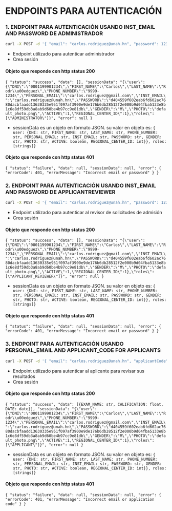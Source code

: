 # ENDPOINTS PARA AUTENTICACIÓN 

### 1. ENDPOINT PARA AUTENTICACIÓN USANDO INST_EMAIL AND PASSWORD DE ADMINISTRADOR

```bash
curl -X POST -d '{ "email": "carlos.rodriguez@unah.hn", "password": 1234 }' http://18.117.9.170:80/api/auth/controllers/adminLogin.php
```
- Endpoint utilizado para autenticar administrador
- Crea sesión

#### Objeto que responde con http status 200
`{
  "status": "success",
  "data": [],
  "sessionData": "{\"user\":{\"DNI\":\"0801199901234\",\"FIRST_NAME\":\"Carlos\",\"LAST_NAME\":\"Rodr\\u00edguez\",\"PHONE_NUMBER\":\"9999-1234\",\"PERSONAL_EMAIL\":\"carlos.rodriguez@gmail.com\",\"INST_EMAIL\":\"carlos.rodriguez@unah.hn\",\"PASSWORD\":\"d404559f602eab6fd602ac7680dacbfaadd13630335e951f097af3900e9de176b6db28512f2e000b9d04fba5133e8b1c6e8df59db3a8ab9d60be4b97cc9e81db\",\"GENDER\":\"M\",\"PHOTO\":\"default_photo.png\",\"ACTIVE\":1,\"REGIONAL_CENTER_ID\":1},\"roles\":[\"ADMINISTRATOR\"]}",
  "error": null
}`
- sessionData es un objeto en formato JSON. su valor en objeto es: `{ user: {DNI: str, FIRST_NAME: str, LAST_NAME: str, PHONE_NUMBER: str, PERSONAL_EMAIL: str, INST_EMAIL: str, PASSWORD: str, GENDER: str, PHOTO: str, ACTIVE: boolean, REGIONAL_CENTER_ID: int}}, roles: [strings]}`


#### Objeto que responde con http status 401
`{
  "status": "failure",
  "data": null,
  "sessionData": null,
  "error": {
    "errorCode": 401,
    "errorMessage": "Incorrect email or password"
  }
}`
### 2. ENDPOINT PARA AUTENTICACIÓN USANDO INST_EMAIL AND PASSWORD DE APPLICANTREVIEWER 

```bash
curl -X POST -d '{ "email": "carlos.rodriguez@unah.hn", "password": 1234 }' http://18.117.9.170:80/api/auth/controllers/applicantReviewer.php
```
- Endpoint utilizado para autenticar al revisor de solicitudes de admisión
- Crea sesión

#### Objeto que responde con http status 200
`{
  "status": "success",
  "data": [],
  "sessionData": "{\"user\":{\"DNI\":\"0801199901234\",\"FIRST_NAME\":\"Carlos\",\"LAST_NAME\":\"Rodr\\u00edguez\",\"PHONE_NUMBER\":\"9999-1234\",\"PERSONAL_EMAIL\":\"carlos.rodriguez@gmail.com\",\"INST_EMAIL\":\"carlos.rodriguez@unah.hn\",\"PASSWORD\":\"d404559f602eab6fd602ac7680dacbfaadd13630335e951f097af3900e9de176b6db28512f2e000b9d04fba5133e8b1c6e8df59db3a8ab9d60be4b97cc9e81db\",\"GENDER\":\"M\",\"PHOTO\":\"default_photo.png\",\"ACTIVE\":1,\"REGIONAL_CENTER_ID\":1},\"roles\":[\"APPLICANT_REVIEWER\"]}",
  "error": null
}`
- sessionData es un objeto en formato JSON. su valor en objeto es: `{ user: {DNI: str, FIRST_NAME: str, LAST_NAME: str, PHONE_NUMBER: str, PERSONAL_EMAIL: str, INST_EMAIL: str, PASSWORD: str, GENDER: str, PHOTO: str, ACTIVE: boolean, REGIONAL_CENTER_ID: int}}, roles: [strings]}`


#### Objeto que responde con http status 401
`{
  "status": "failure",
  "data": null,
  "sessionData": null,
  "error": {
    "errorCode": 401,
    "errorMessage": "Incorrect email or password"
  }
}`

### 3. ENDPOINT PARA AUTENTICACIÓN USANDO PERSONAL_EMAIL AND APPLICANT_CODE FOR APPLICANTS

```bash
curl -X POST -d '{ "email": "carlos.rodriguez@unah.hn", "applicantCode": 12344353 }' http://18.117.9.170:80/api/auth/controllers/applicantAuth.php
```
- Endpoint utilizado para autenticar al aplicante para revisar sus resultados
- Crea sesión

#### Objeto que responde con http status 200
`{
  "status": "success",
  "data": [{EXAM_NAME: str, CALIFICATION: float, DATE: date}],
  "sessionData": "{\"user\":{\"DNI\":\"0801199901234\",\"FIRST_NAME\":\"Carlos\",\"LAST_NAME\":\"Rodr\\u00edguez\",\"PHONE_NUMBER\":\"9999-1234\",\"PERSONAL_EMAIL\":\"carlos.rodriguez@gmail.com\",\"INST_EMAIL\":\"carlos.rodriguez@unah.hn\",\"PASSWORD\":\"d404559f602eab6fd602ac7680dacbfaadd13630335e951f097af3900e9de176b6db28512f2e000b9d04fba5133e8b1c6e8df59db3a8ab9d60be4b97cc9e81db\",\"GENDER\":\"M\",\"PHOTO\":\"default_photo.png\",\"ACTIVE\":1,\"REGIONAL_CENTER_ID\":1},\"roles\":[\"APPLICANT\"]}",
  "error": null
}`
- sessionData es un objeto en formato JSON. su valor en objeto es: `{ user: {DNI: str, FIRST_NAME: str, LAST_NAME: str, PHONE_NUMBER: str, PERSONAL_EMAIL: str, INST_EMAIL: str, PASSWORD: str, GENDER: str, PHOTO: str, ACTIVE: boolean, REGIONAL_CENTER_ID: int}}, roles: [strings]}`

#### Objeto que responde con http status 401
`{
  "status": "failure",
  "data": null,
  "sessionData": null,
  "error": {
    "errorCode": 401,
    "errorMessage": "Incorrect email or application code"
  }
}`